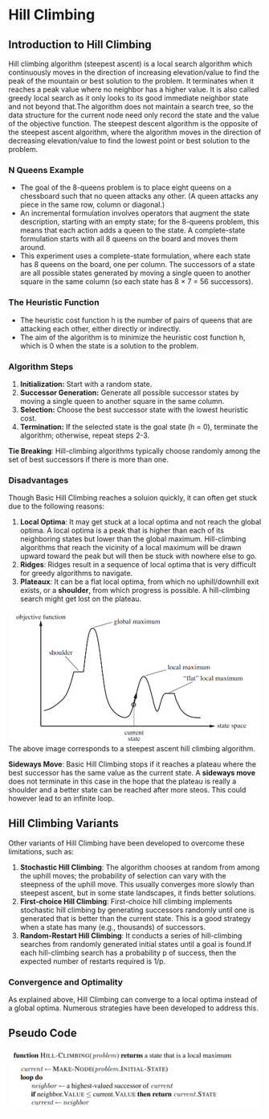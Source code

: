 # Hill Climbing

## Introduction to Hill Climbing
Hill climbing algorithm (steepest ascent) is a local search algorithm which continuously moves in the direction of increasing elevation/value to find the peak of the mountain or best solution to the problem. It terminates when it reaches a peak value where no neighbor has a higher value.
It is also called greedy local search as it only looks to its good immediate neighbor state and not beyond that.The algorithm does not maintain a search tree, so the data structure for the current node need only record the state and the value of the objective function.
The steepest descent algorithm is the opposite of the steepest ascent algorithm, where the algorithm moves in the direction of decreasing elevation/value to find the lowest point or best solution to the problem.


### N Queens Example

* The goal of the 8-queens problem is to place eight queens on a chessboard such that no queen attacks any other. (A queen attacks any piece in the same row, column or diagonal.) 
* An incremental formulation involves operators that augment the state description, starting with an empty state; for the 8-queens problem, this means that each action adds a queen to the state. A complete-state formulation starts with all 8 queens on the board and moves them around.
* This experiment uses a complete-state formulation, where each state has 8 queens on the board, one per column. The successors of a state are all possible states generated by moving a single queen to another square in the same column (so each state has 8 × 7 = 56 successors). 

### The Heuristic Function
* The heuristic cost function h is the number of pairs of queens that are attacking each other, either directly or indirectly.
* The aim of the algorithm is to minimize the heuristic cost function h, which is 0 when the state is a solution to the problem.

### Algorithm Steps
1. **Initialization:** Start with a random state.
2. **Successor Generation:** Generate all possible successor states by moving a single queen to another square in the same column.
3. **Selection:** Choose the best successor state with the lowest heuristic cost.
4. **Termination:** If the selected state is the goal state (h = 0), terminate the algorithm; otherwise, repeat steps 2-3.

**Tie Breaking**: Hill-climbing algorithms typically choose randomly among the set of best successors if there is more than one.


### Disadvantages
Though Basic Hill Climbing reaches a soluion quickly, it can often get stuck due to the following reasons:
1. **Local Optima**: It may get stuck at a local optima and not reach the global optima. A local optima is a peak that is higher than each of its neighboring states but lower than the global maximum. Hill-climbing algorithms that reach the
vicinity of a local maximum will be drawn upward toward the peak but will then be stuck with nowhere else to go.
2. **Ridges**: Ridges result in a sequence of local optima
that is very difficult for greedy algorithms to navigate.
3. **Plateaux**: It can be a flat local optima, from which no uphill/downhill exit exists, or a **shoulder**, from which progress is possible. A hill-climbing search might get lost on the plateau.


![Hill](./images/hill.png)
The above image corresponds to a steepest ascent hill climbing algorithm.

**Sideways Move**: Basic Hill Climbing stops if it reaches a plateau where the best successor has the same value as the current state. A **sideways move** does not terminate in this case in the hope that the plateau is really a shoulder and a better state can be reached after more steos. This could however lead to an infinite loop.


## Hill Climbing Variants
Other variants of Hill Climbing have been developed to overcome these limitations, such as:

1. **Stochastic Hill Climbing**: The algorithm chooses at random from among the uphill moves; the probability of selection can vary with the steepness of the uphill move. This usually converges more slowly than steepest ascent, but in some
state landscapes, it finds better solutions.
2. **First-choice Hill Climbing**: First-choice hill climbing implements  stochastic hill climbing by generating successors randomly until one is generated that is better than the current state. This is a good strategy when a state has many (e.g., thousands) of successors.
3. **Random-Restart Hill Climbing**: It conducts a series of hill-climbing searches from randomly generated initial states until a goal is found.If each hill-climbing search has a probability p of success, then the expected number of restarts required is 1/p. 

### Convergence and Optimality

As explained above, Hill Climbing can converge to a local optima instead of a global optima. Numerous strategies have been developed to address this.


## Pseudo Code

![Pseudo Code](./images/pseudo.png)